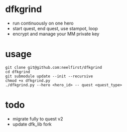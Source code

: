 # dfkgrind

- run continuously on one hero
- start quest, end quest, use stampot, loop
- encrypt and manage your MM private key

# usage

```
git clone git@github.com:neelfirst/dfkgrind
cd dfkgrind
git submodule update --init --recursive
chmod +x dfkgrind.py
./dfkgrind.py --hero <hero_id> -- quest <quest_type>
```
# todo

- migrate fully to quest v2
- update dfk_lib fork
